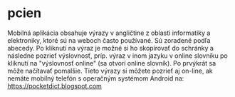 # pcien
Mobilná aplikácia obsahuje výrazy v angličtine z oblasti informatiky a elektroniky, ktoré sú na weboch často používané. Sú zoradené podľa abecedy. Po kliknutí na výraz je možné si ho skopírovať do schránky a následne pozrieť výslovnosť, príp. výraz v inom jazyku v online slovníku po kliknutí na "výslovnosť online" (sa otvorí online slovník). Po prvýkrát sa môže načítavať pomalšie. 
Tieto výrazy si môžete pozrieť aj on-line, ak nemáte mobilný telefón s operačným systémom Android na: https://pocketdict.blogspot.com
